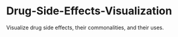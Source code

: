 # Drug-Side-Effects-Visualization
Visualize drug side effects, their commonalities, and their uses.
